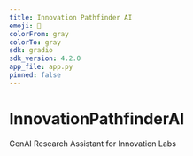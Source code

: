```yaml
---
title: Innovation Pathfinder AI
emoji: 🚀
colorFrom: gray
colorTo: gray
sdk: gradio
sdk_version: 4.2.0
app_file: app.py
pinned: false
---
```


# InnovationPathfinderAI
GenAI Research Assistant for Innovation Labs
